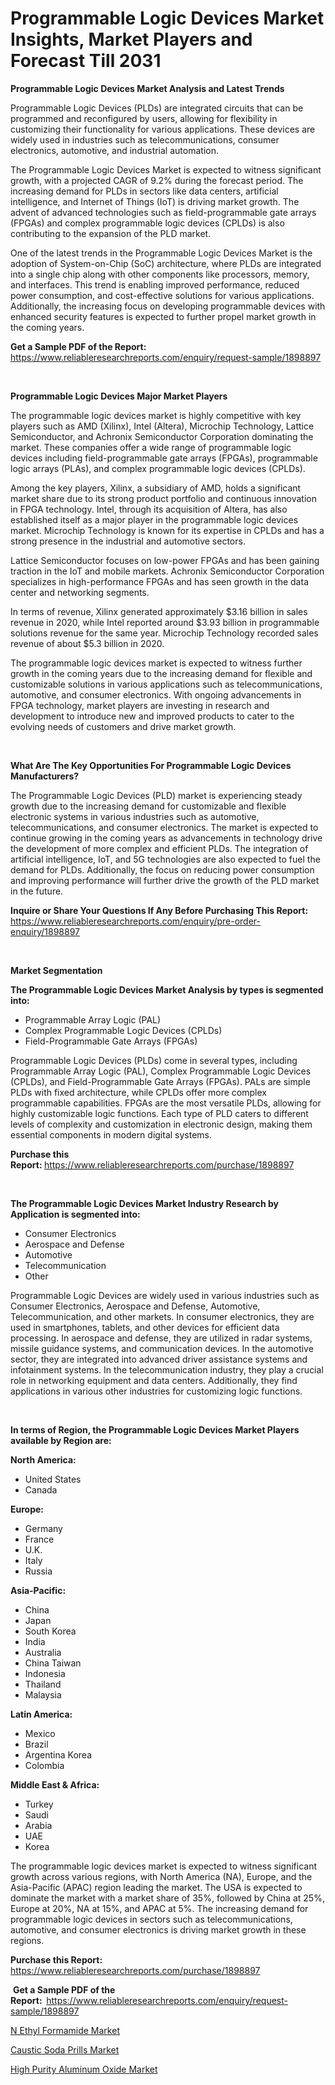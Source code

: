 <p><h1>Programmable Logic Devices Market Insights, Market Players and Forecast Till 2031</h1></p><p><strong>Programmable Logic Devices Market Analysis and Latest Trends</strong></p>
<p><p>Programmable Logic Devices (PLDs) are integrated circuits that can be programmed and reconfigured by users, allowing for flexibility in customizing their functionality for various applications. These devices are widely used in industries such as telecommunications, consumer electronics, automotive, and industrial automation.</p><p>The Programmable Logic Devices Market is expected to witness significant growth, with a projected CAGR of 9.2% during the forecast period. The increasing demand for PLDs in sectors like data centers, artificial intelligence, and Internet of Things (IoT) is driving market growth. The advent of advanced technologies such as field-programmable gate arrays (FPGAs) and complex programmable logic devices (CPLDs) is also contributing to the expansion of the PLD market.</p><p>One of the latest trends in the Programmable Logic Devices Market is the adoption of System-on-Chip (SoC) architecture, where PLDs are integrated into a single chip along with other components like processors, memory, and interfaces. This trend is enabling improved performance, reduced power consumption, and cost-effective solutions for various applications. Additionally, the increasing focus on developing programmable devices with enhanced security features is expected to further propel market growth in the coming years.</p></p>
<p><strong>Get a Sample PDF of the Report:&nbsp;</strong> <a href="https://www.reliableresearchreports.com/enquiry/request-sample/1898897">https://www.reliableresearchreports.com/enquiry/request-sample/1898897</a></p>
<p>&nbsp;</p>
<p><strong>Programmable Logic Devices Major Market Players</strong></p>
<p><p>The programmable logic devices market is highly competitive with key players such as AMD (Xilinx), Intel (Altera), Microchip Technology, Lattice Semiconductor, and Achronix Semiconductor Corporation dominating the market. These companies offer a wide range of programmable logic devices including field-programmable gate arrays (FPGAs), programmable logic arrays (PLAs), and complex programmable logic devices (CPLDs).</p><p>Among the key players, Xilinx, a subsidiary of AMD, holds a significant market share due to its strong product portfolio and continuous innovation in FPGA technology. Intel, through its acquisition of Altera, has also established itself as a major player in the programmable logic devices market. Microchip Technology is known for its expertise in CPLDs and has a strong presence in the industrial and automotive sectors.</p><p>Lattice Semiconductor focuses on low-power FPGAs and has been gaining traction in the IoT and mobile markets. Achronix Semiconductor Corporation specializes in high-performance FPGAs and has seen growth in the data center and networking segments.</p><p>In terms of revenue, Xilinx generated approximately $3.16 billion in sales revenue in 2020, while Intel reported around $3.93 billion in programmable solutions revenue for the same year. Microchip Technology recorded sales revenue of about $5.3 billion in 2020.</p><p>The programmable logic devices market is expected to witness further growth in the coming years due to the increasing demand for flexible and customizable solutions in various applications such as telecommunications, automotive, and consumer electronics. With ongoing advancements in FPGA technology, market players are investing in research and development to introduce new and improved products to cater to the evolving needs of customers and drive market growth.</p></p>
<p>&nbsp;</p>
<p><strong>What Are The Key Opportunities For Programmable Logic Devices Manufacturers?</strong></p>
<p><p>The Programmable Logic Devices (PLD) market is experiencing steady growth due to the increasing demand for customizable and flexible electronic systems in various industries such as automotive, telecommunications, and consumer electronics. The market is expected to continue growing in the coming years as advancements in technology drive the development of more complex and efficient PLDs. The integration of artificial intelligence, IoT, and 5G technologies are also expected to fuel the demand for PLDs. Additionally, the focus on reducing power consumption and improving performance will further drive the growth of the PLD market in the future.</p></p>
<p><strong>Inquire or Share Your Questions If Any Before Purchasing This Report:</strong> <a href="https://www.reliableresearchreports.com/enquiry/pre-order-enquiry/1898897">https://www.reliableresearchreports.com/enquiry/pre-order-enquiry/1898897</a></p>
<p>&nbsp;</p>
<p><strong>Market Segmentation</strong></p>
<p><strong>The Programmable Logic Devices Market Analysis by types is segmented into:</strong></p>
<p><ul><li>Programmable Array Logic (PAL)</li><li>Complex Programmable Logic Devices (CPLDs)</li><li>Field-Programmable Gate Arrays (FPGAs)</li></ul></p>
<p><p>Programmable Logic Devices (PLDs) come in several types, including Programmable Array Logic (PAL), Complex Programmable Logic Devices (CPLDs), and Field-Programmable Gate Arrays (FPGAs). PALs are simple PLDs with fixed architecture, while CPLDs offer more complex programmable capabilities. FPGAs are the most versatile PLDs, allowing for highly customizable logic functions. Each type of PLD caters to different levels of complexity and customization in electronic design, making them essential components in modern digital systems.</p></p>
<p><strong>Purchase this Report:&nbsp;</strong><a href="https://www.reliableresearchreports.com/purchase/1898897">https://www.reliableresearchreports.com/purchase/1898897</a></p>
<p>&nbsp;</p>
<p><strong>The Programmable Logic Devices Market Industry Research by Application is segmented into:</strong></p>
<p><ul><li>Consumer Electronics</li><li>Aerospace and Defense</li><li>Automotive</li><li>Telecommunication</li><li>Other</li></ul></p>
<p><p>Programmable Logic Devices are widely used in various industries such as Consumer Electronics, Aerospace and Defense, Automotive, Telecommunication, and other markets. In consumer electronics, they are used in smartphones, tablets, and other devices for efficient data processing. In aerospace and defense, they are utilized in radar systems, missile guidance systems, and communication devices. In the automotive sector, they are integrated into advanced driver assistance systems and infotainment systems. In the telecommunication industry, they play a crucial role in networking equipment and data centers. Additionally, they find applications in various other industries for customizing logic functions.</p></p>
<p>&nbsp;</p>
<p><strong>In terms of Region, the Programmable Logic Devices Market Players available by Region are:</strong></p>
<p>
    <p> <strong> North America: </strong>
        <ul>
            <li>United States</li>
            <li>Canada</li>
        </ul>
        </p> 
    <p> <strong> Europe: </strong>
        <ul>
            <li>Germany</li>
            <li>France</li>
            <li>U.K.</li>
            <li>Italy</li>
            <li>Russia</li>
        </ul>
        </p> 
    <p> <strong> Asia-Pacific: </strong>
        <ul>
            <li>China</li>
            <li>Japan</li>
            <li>South Korea</li>
            <li>India</li>
            <li>Australia</li>
            <li>China Taiwan</li>
            <li>Indonesia</li>
            <li>Thailand</li>
            <li>Malaysia</li>
        </ul>
        </p> 
    <p> <strong> Latin America: </strong>
        <ul>
            <li>Mexico</li>
            <li>Brazil</li>
            <li>Argentina Korea</li>
            <li>Colombia</li>
        </ul>
        </p> 
    <p> <strong> Middle East & Africa: </strong>
        <ul>
            <li>Turkey</li>
            <li>Saudi</li>
            <li>Arabia</li>
            <li>UAE</li>
            <li>Korea</li>
        </ul>
    </p>
    </p>
<p><p>The programmable logic devices market is expected to witness significant growth across various regions, with North America (NA), Europe, and the Asia-Pacific (APAC) region leading the market. The USA is expected to dominate the market with a market share of 35%, followed by China at 25%, Europe at 20%, NA at 15%, and APAC at 5%. The increasing demand for programmable logic devices in sectors such as telecommunications, automotive, and consumer electronics is driving market growth in these regions.</p></p>
<p><strong>Purchase this Report: </strong><a href="https://www.reliableresearchreports.com/purchase/1898897">https://www.reliableresearchreports.com/purchase/1898897</a></p>
<p>&nbsp;<strong>Get a Sample PDF of the Report:&nbsp;&nbsp;</strong><a href="https://www.reliableresearchreports.com/enquiry/request-sample/1898897">https://www.reliableresearchreports.com/enquiry/request-sample/1898897</a></p>
<p><strong></strong></p>
<p><p><a href="https://cat-emmental-94b.notion.site/N-Ethyl-Formamide-Market-Analysis-Examines-its-Scope-on-Growth-Opportunities-and-Forecasted-Trends--c6f2f5e6cf334335954f31a5c2345b2a">N Ethyl Formamide Market</a></p><p><a href="https://cat-emmental-94b.notion.site/Caustic-Soda-Prills-Market-Furnish-Information-about-Market-Size-Market-Share-Market-Dynamics-and-ec976aeeb6b34a0a8836ec82de4238ac">Caustic Soda Prills Market</a></p><p><a href="https://silk-columnist-571.notion.site/High-Purity-Aluminum-Oxide-Market-Growth-Market-Trends-COVID-19-Impact-and-Forecasts-for-period-f-489a85916b824829974e38316469e0c6">High Purity Aluminum Oxide Market</a></p></p>